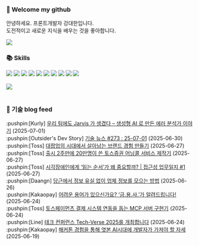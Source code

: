 ### 👋 Welcome my github

안녕하세요. 프론트개발자 강대한입니다.
<br>
도전적이고 새로운 지식을 배우는 것을 좋아합니다.

<!--
![header](https://capsule-render.vercel.app/api?type=Waving&color=auto&height=300&section=header&text=Welcome&fontAlignY=40&desc=KangDaeHan%20github%20&descSize=20&descAlignY=55&animation=fadeIn&fontSize=90)

**KangDaeHan/KangDaeHan** is a ✨ _special_ ✨ repository because its `README.md` (this file) appears on your GitHub profile.

Here are some ideas to get you started:

- 🔭 I’m currently working on ...
- 🌱 I’m currently learning ...
- 👯 I’m looking to collaborate on ...
- 🤔 I’m looking for help with ...
- 💬 Ask me about ...
- 📫 How to reach me: ...
- 😄 Pronouns: ...
- ⚡ Fun fact: ...
-->

<a href="https://twinfamily.github.io" target="_blank"><img src="https://img.shields.io/badge/Blog-121D33?style=flat-square&logo=blogger&logoColor=ffffff"/></a>

### :books: Skills
<a href="#" target="_blank"><img src="https://img.shields.io/badge/React-61DAFB?style=flat-square&logo=react&logoColor=ffffff"/></a>
<a href="#" target="_blank"><img src="https://img.shields.io/badge/Html5-E34F26?style=flat-square&logo=html5&logoColor=ffffff"/></a>
<a href="#" target="_blank"><img src="https://img.shields.io/badge/Javascript-F7DF1E?style=flat-square&logo=javascript&logoColor=ffffff"/></a>
<a href="#" target="_blank"><img src="https://img.shields.io/badge/Cssmodules-000000?style=flat-square&logo=cssmodules&logoColor=ffffff"/></a>
<a href="#" target="_blank"><img src="https://img.shields.io/badge/Node.js-339933?style=flat-square&logo=nodedotjs&logoColor=ffffff"/></a>
<a href="#" target="_blank"><img src="https://img.shields.io/badge/Typescript-3178C6?style=flat-square&logo=typescript&logoColor=ffffff"/></a>
<a href="#" target="_blank"><img src="https://img.shields.io/badge/Git-F05032?style=flat-square&logo=git&logoColor=ffffff"/></a>
<a href="#" target="_blank"><img src="https://img.shields.io/badge/Gitlab-FC6D26?style=flat-square&logo=gitlab&logoColor=ffffff"/></a>
<a href="#" target="_blank"><img src="https://img.shields.io/badge/Webpack-8DD6F9?style=flat-square&logo=webpack&logoColor=ffffff"/></a>
<a href="#" target="_blank"><img src="https://img.shields.io/badge/Vite-646CFF?style=flat-square&logo=vite&logoColor=ffffff"/></a>
<br><br>
<img src="https://github-readme-stats.vercel.app/api/top-langs/?username=KangDaeHan&layout=compact">
<br><br>
### :round_pushpin: 기술 blog feed
<!-- BLOG-POST-LIST:START --><div>:pushpin:[Kurly] <a target="_blank" href="http://thefarmersfront.github.io/blog/2025-delivery-jarvis-story/">우리 팀에도 Jarvis 가 생겼다 – 생성형 AI 로 만든 에러 분석가 이야기</a> (2025-07-01)</div><div>:pushpin:[Outsider's Dev Story] <a target="_blank" href="https://blog.outsider.ne.kr/1766">기술 뉴스 #273 : 25-07-01</a> (2025-06-30)</div><div>:pushpin:[Toss] <a target="_blank" href="https://toss.tech/article/10to100-behind">대팝업의 시대에서 살아남는 브랜드 경험 만들기</a> (2025-06-27)</div><div>:pushpin:[Toss] <a target="_blank" href="https://toss.tech/article/toss-securities-earnings-call">출시 2주만에 20만명이 쓴 토스증권 어닝콜 서비스 제작기</a> (2025-06-27)</div><div>:pushpin:[Toss] <a target="_blank" href="https://toss.tech/article/voiceover_usability">시각장애인에게 ‘읽는 순서’가 왜 중요할까? | 접근성 업무일지 #1</a> (2025-06-27)</div><div>:pushpin:[Daangn] <a target="_blank" href="https://medium.com/daangn/%EB%8B%B9%EA%B7%BC%EC%97%90%EC%84%9C-%EC%A0%95%EB%B3%B4-%EC%9C%A0%EC%8B%A4-%EC%97%86%EC%9D%B4-%EC%97%85%EC%B2%B4-%EC%A0%95%EB%B3%B4%EB%A5%BC-%EB%AA%A8%EC%9C%BC%EB%8A%94-%EB%B0%A9%EB%B2%95-ad69c1eb05e2?source=rss----4505f82a2dbd---4">당근에서 정보 유실 없이 업체 정보를 모으는 방법</a> (2025-06-26)</div><div>:pushpin:[Kakaopay] <a target="_blank" href="https://tech.kakaopay.com/post/kakaopay-hackathon-ai-finance-glossary/">어려운 용어가 있으신가요? ‘금.용.사.’가 알려드립니다!</a> (2025-06-24)</div><div>:pushpin:[Toss] <a target="_blank" href="https://toss.tech/article/tosspayments-mcp">토스페이먼츠 결제 시스템 연동을 돕는 MCP 서버 구현기</a> (2025-06-24)</div><div>:pushpin:[Line] <a target="_blank" href="https://techblog.lycorp.co.jp/ko/intruoduction-to-tech-verse-2025">테크 컨퍼런스 Tech-Verse 2025를 개최합니다</a> (2025-06-24)</div><div>:pushpin:[Kakaopay] <a target="_blank" href="https://tech.kakaopay.com/post/kakaopay-hackathon-aiva/">해커톤 경험을 통해 엿본 AI시대에 개발자가 가져야 할 자세</a> (2025-06-19)</div><!-- BLOG-POST-LIST:END -->

<!-- ![Anurag's GitHub stats](https://github-readme-stats.vercel.app/api?username=KangDaeHan&show_icons=true&theme=radical) -->
